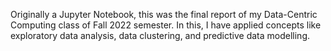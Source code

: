 Originally a Jupyter Notebook, this was the final report of my Data-Centric Computing class of Fall 2022 semester. 
In this, I have applied concepts like exploratory data analysis, data clustering, and predictive data modelling.
